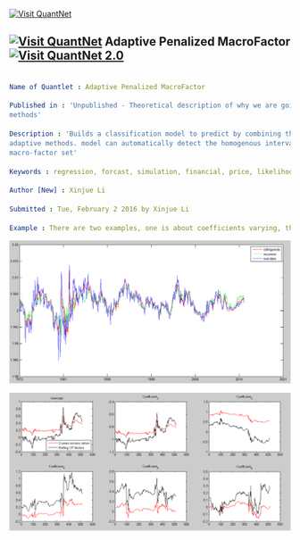 
[<img src="https://github.com/QuantLet/Styleguide-and-FAQ/blob/master/pictures/banner.png" width="880" alt="Visit QuantNet">](http://quantlet.de/index.php?p=info)

## [<img src="https://github.com/QuantLet/Styleguide-and-Validation-procedure/blob/master/pictures/qloqo.png" alt="Visit QuantNet">](http://quantlet.de/) **Adaptive Penalized MacroFactor** [<img src="https://github.com/QuantLet/Styleguide-and-Validation-procedure/blob/master/pictures/QN2.png" width="60" alt="Visit QuantNet 2.0">](http://quantlet.de/d3/ia)

```yaml

Name of Quantlet : Adaptive Penalized MacroFactor

Published in : 'Unpublished - Theoretical description of why we are going to use the adaptive
methods'

Description : 'Builds a classification model to predict by combining the shrinking methods with the
adaptive methods. model can automatically detect the homogenous interval and the active
macro-factor set'

Keywords : regression, forcast, simulation, financial, price, likelihood

Author [New] : Xinjue Li

Submitted : Tue, February 2 2016 by Xinjue Li

Example : There are two examples, one is about coefficients varying, the other is forecasting

```

![Picture1](prediction.PNG)

![Picture2](varying.PNG)


```matlab

```
